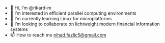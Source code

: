 - 👋 Hi, I’m @rikard-m
- 👀 I’m interested in efficient parallel computing environments
- 🌱 I’m currently learning Linux for microplatforms
- 💞️ I’m looking to collaborate on lichtweight modern financial information systems
- 📫 How to reach me nihad.fazlic5@gmail.com

<!---
rikard-m/rikard-m is a ✨ special ✨ repository because its `README.md` (this file) appears on your GitHub profile.
You can click the Preview link to take a look at your changes.
--->
